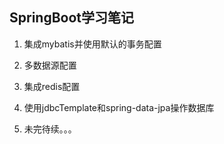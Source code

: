 ## SpringBoot学习笔记


1. 集成mybatis并使用默认的事务配置

2. 多数据源配置

3. 集成redis配置

4. 使用jdbcTemplate和spring-data-jpa操作数据库

5. 未完待续。。。